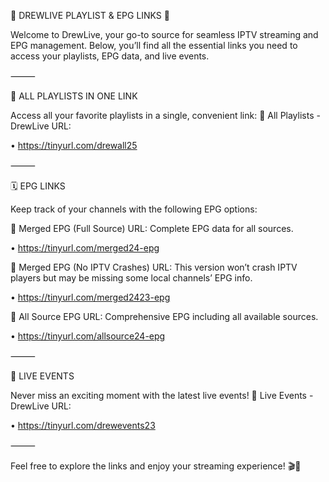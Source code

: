 🌟 DREWLIVE PLAYLIST & EPG LINKS 🌟


Welcome to DrewLive, your go-to source for seamless IPTV streaming and EPG management. Below, you’ll find all the essential links you need to access your playlists, EPG data, and live events.


⸻


📂 ALL PLAYLISTS IN ONE LINK


Access all your favorite playlists in a single, convenient link:
🔗 All Playlists - DrewLive URL:



• https://tinyurl.com/drewall25


⸻


🗓️ EPG LINKS


Keep track of your channels with the following EPG options:


🔗 Merged EPG (Full Source) URL:
Complete EPG data for all sources.

• https://tinyurl.com/merged24-epg


🔗 Merged EPG (No IPTV Crashes) URL:
This version won’t crash IPTV players but may be missing some local channels’ EPG info.

• https://tinyurl.com/merged2423-epg


🔗 All Source EPG URL:
Comprehensive EPG including all available sources.

• https://tinyurl.com/allsource24-epg


⸻


🎥 LIVE EVENTS


Never miss an exciting moment with the latest live events!
🔗 Live Events - DrewLive URL:

• https://tinyurl.com/drewevents23


⸻


Feel free to explore the links and enjoy your streaming experience! 🎬📡
